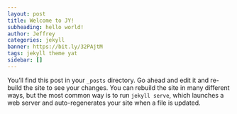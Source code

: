 ```yaml
---
layout: post
title: Welcome to JY!
subheading: hello world!
author: Jeffrey
categories: jekyll
banner: https://bit.ly/32PAjtM
tags: jekyll theme yat
sidebar: []
---
```


You’ll find this post in your `_posts` directory. Go ahead and edit it and re-build the site to see your changes. You can rebuild the site in many different ways, but the most common way is to run `jekyll serve`, which launches a web server and auto-regenerates your site when a file is updated.
